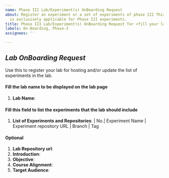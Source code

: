 ```yaml
---
name: Phase III Lab/Experiment(s) OnBoarding Request
about: Register an experiment or a set of experiments of phase III This issue type
  is exclusively applicable for Phase III experiments.
title: Phase III Lab/Experiment(s) OnBoarding Request for <fill your lab name here>
labels: On-Boarding, Phase-3
assignees: ''

---
```


## *Lab OnBoarding Request*
Use this to register your lab for hosting and/or update the list
of experiments in the lab.

#### Fill the lab name to be displayed on the lab page
1. **Lab Name**: <!-- This will be used to display name on lab webpage and CAN'T BE CHANGED ONCE THE LAB IS DEPLOYED -->

#### Fill this field to list the experiments that the lab should include

1. **List of Experiments and Repositories**: <!-- repositories must be public -->
| No.| Experiment Name | Experiment repository URL | Branch | Tag

#### Optional
1. **Lab Repository url**: <!-- url of the lab repository, which must be public -->
2. **Introduction**: <!-- fill the lab introduction content -->
3. **Objective**: <!-- fill the lab objective content -->
4. **Course Alignment**: <!-- fill the courses of institutes that the lab aligns to -->
5. **Target Audience**: <!-- fill the target audience that the lab caters to -->
